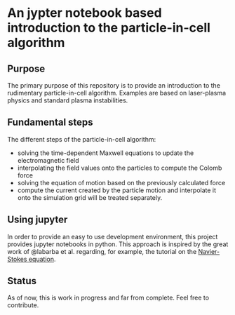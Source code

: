 # An jypter notebook based introduction to the particle-in-cell algorithm

## Purpose
The primary purpose of this repository is to provide an introduction to the rudimentary particle-in-cell algorithm. 
Examples are based on laser-plasma physics and standard plasma instabilities.


## Fundamental steps
The different steps of the particle-in-cell algorithm:
 - solving the time-dependent Maxwell equations to update the electromagnetic field
 - interpolating the field values onto the particles to compute the Colomb force 
 - solving the equation of motion based on the previously calculated force
- compute the current created by the particle motion and interpolate it onto the simulation grid
will be treated separately.

## Using jupyter
In order to provide an easy to use development environment, this project provides jupyter notebooks in python. 
This approach is inspired by the great work of @labarba et al. regarding, for example, the tutorial on the [Navier-Stokes equation](https://github.com/barbagroup/CFDPython). 

## Status
As of now, this is work in progress and far from complete. Feel free to contribute.  